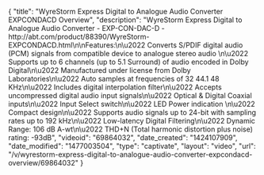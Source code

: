 {
    "title": "WyreStorm Express Digital to Analogue Audio Converter EXPCONDACD Overview",
    "description": "WyreStorm Express Digital to Analogue Audio Converter - EXP-CON-DAC-D - http:\/\/abt.com\/product\/88390\/WyreStorm-EXPCONDACD.html\n\nFeatures:\n\u2022 Converts S\/PDIF digital audio (PCM) signals from compatible device to analogue stereo audio \n\u2022 Supports up to 6 channels (up to 5.1 Surround) of audio encoded in Dolby Digital\n\u2022 Manufactured under license from Dolby Laboratories\n\u2022 Auto samples at frequencies of 32 44.1 48 KHz\n\u2022 Includes digital interpolation filter\n\u2022 Accepts uncompressed digital audio input signals\n\u2022 Optical & Digital Coaxial inputs\n\u2022 Input Select switch\n\u2022 LED Power indication \n\u2022 Compact design\n\u2022 Supports audio signals up to 24-bit with sampling rates up to 192 kHz\n\u2022 Low-latency Digital Filtering\n\u2022 Dynamic Range: 106 dB A-wt\n\u2022 THD+N (Total harmonic distortion plus noise) rating: -93dB",
    "videoid": "69864032",
    "date_created": "1424107909",
    "date_modified": "1477003504",
    "type": "captivate",
    "layout": "video",
    "url": "\/v\/wyrestorm-express-digital-to-analogue-audio-converter-expcondacd-overview\/69864032"
}